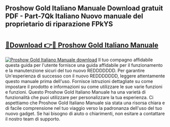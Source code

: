 ## Proshow Gold Italiano Manuale Download gratuit PDF - Part-7Qk Italiano Nuovo manuale del proprietario di riparazione FPkYS

# <h2><a href="http://dfbny79.blite.top/?on=Proshow+Gold+Italiano+Manuale">🔗Download 👉🔴 Proshow Gold Italiano Manuale</a></h2>

[![Proshow Gold Italiano Manuale download](https://i.imgur.com/lujVjoI.png)](http://dfbny79.blite.top/?on=Proshow+Gold+Italiano+Manuale)
Il tuo compagno affidabile questa guida per l'utente fornisce una guida affidabile per il funzionamento e la manutenzione sicuri del tuo nuovo REDDDDDDD. Per garantire Un'esperienza di successo con il nuovo REDDDDDDD, leggere attentamente questo manuale prima dell'uso. Fornisce istruzioni dettagliate su come impostare il prodotto e informazioni su come utilizzare le sue varie funzioni e funzioni. Questo Proshow Gold Italiano Manuale ha una varietà di funzionalità che puoi utilizzare per personalizzare la tua esperienza. Ci aspettiamo che Proshow Gold Italiano Manuale sia stata una risorsa chiara e di facile comprensione nel tuo viaggio verso la padronanza dell'uso del tuo nuovo gadget. Se hai bisogno di aiuto o chiarimenti, non esitare a contattare il nostro team di supporto.
